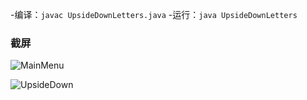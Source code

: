-编译：`javac UpsideDownLetters.java`
-运行：`java UpsideDownLetters`

### 截屏

![MainMenu](https://images.gitee.com/uploads/images/2020/0623/130810_f5a90bf7_7423713.png "屏幕截图.png")

![UpsideDown](https://images.gitee.com/uploads/images/2020/0623/131100_2f181cb6_7423713.png "屏幕截图.png")